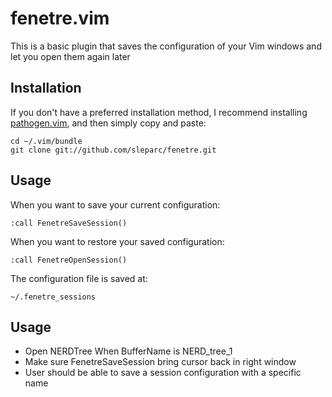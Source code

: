 fenetre.vim
===========

This is a basic plugin that saves the configuration of your Vim windows 
and let you open them again later

Installation
------------

If you don't have a preferred installation method, I recommend
installing [pathogen.vim](https://github.com/tpope/vim-pathogen), and
then simply copy and paste:

    cd ~/.vim/bundle
    git clone git://github.com/sleparc/fenetre.git

Usage
-----

When you want to save your current configuration:

    :call FenetreSaveSession()

When you want to restore your saved configuration:

    :call FenetreOpenSession()


The configuration file is saved at:

    ~/.fenetre_sessions

Usage
-----
* Open NERDTree When BufferName is NERD_tree_1
* Make sure FenetreSaveSession bring cursor back in right window
* User should be able to save a session configuration with a specific name
